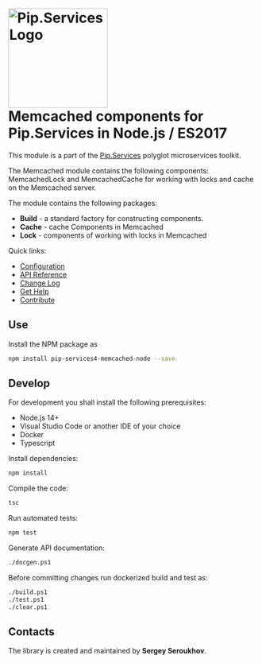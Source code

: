 # <img src="https://uploads-ssl.webflow.com/5ea5d3315186cf5ec60c3ee4/5edf1c94ce4c859f2b188094_logo.svg" alt="Pip.Services Logo" width="200"> <br/> Memcached components for Pip.Services in Node.js / ES2017

This module is a part of the [Pip.Services](http://pipservices.org) polyglot microservices toolkit.

The Memcached module contains the following components: MemcachedLock and MemcachedCache for working with locks and cache on the Memcached server.

The module contains the following packages:
- **Build** - a standard factory for constructing components.
- **Cache** - cache Components in Memcached
- **Lock** - components of working with locks in Memcached

<a name="links"></a> Quick links:

* [Configuration](https://www.pipservices.org/recipies/configuration)
* [API Reference](https://pip-services4-node.github.io/pip-services4-memcached-node/globals.html)
* [Change Log](CHANGELOG.md)
* [Get Help](https://www.pipservices.org/community/help)
* [Contribute](https://www.pipservices.org/community/contribute)

## Use

Install the NPM package as
```bash
npm install pip-services4-memcached-node --save
```

## Develop

For development you shall install the following prerequisites:
* Node.js 14+
* Visual Studio Code or another IDE of your choice
* Docker
* Typescript

Install dependencies:
```bash
npm install
```

Compile the code:
```bash
tsc
```

Run automated tests:
```bash
npm test
```

Generate API documentation:
```bash
./docgen.ps1
```

Before committing changes run dockerized build and test as:
```bash
./build.ps1
./test.ps1
./clear.ps1
```

## Contacts

The library is created and maintained by **Sergey Seroukhov**.
